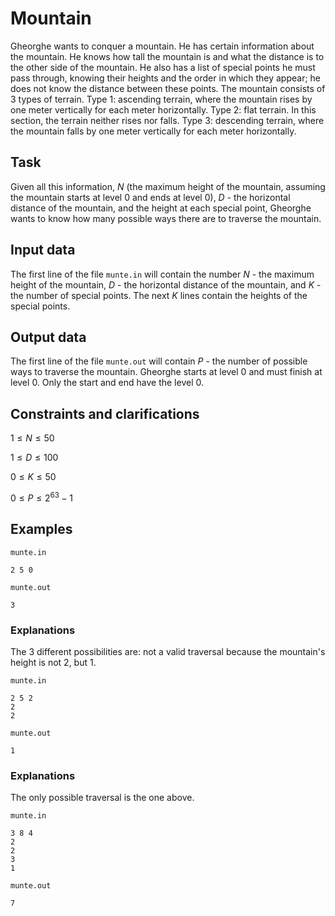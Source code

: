 # Mountain

Gheorghe wants to conquer a mountain. He has certain information about the mountain. He knows how tall the mountain is and what the distance is to the other side of the mountain. He also has a list of special points he must pass through, knowing their heights and the order in which they appear; he does not know the distance between these points. The mountain consists of 3 types of terrain. Type 1: ascending terrain, where the mountain rises by one meter vertically for each meter horizontally. Type 2: flat terrain. In this section, the terrain neither rises nor falls. Type 3: descending terrain, where the mountain falls by one meter vertically for each meter horizontally.

## Task

Given all this information, $N$ (the maximum height of the mountain, assuming the mountain starts at level $0$ and ends at level $0$), $D$ - the horizontal distance of the mountain, and the height at each special point, Gheorghe wants to know how many possible ways there are to traverse the mountain.

## Input data

The first line of the file `munte.in` will contain the number $N$ - the maximum height of the mountain, $D$ - the horizontal distance of the mountain, and $K$ - the number of special points. The next $K$ lines contain the heights of the special points.

## Output data

The first line of the file `munte.out` will contain $P$ - the number of possible ways to traverse the mountain. Gheorghe starts at level $0$ and must finish at level $0$. Only the start and end have the level $0$.

## Constraints and clarifications

$1 \leq N \leq 50$

$1 \leq D \leq 100$

$0 \leq K \leq 50$

$0 \leq P \leq 2^{63} - 1$

## Examples

`munte.in`
```
2 5 0
```
`munte.out`
```
3
```

### Explanations

The 3 different possibilities are: not a valid traversal because the mountain's height is not 2, but 1.

`munte.in`
```
2 5 2
2
2
```
`munte.out`
```
1
```

### Explanations

The only possible traversal is the one above.

`munte.in`
```
3 8 4
2
2
3
1
```
`munte.out`
```
7
```